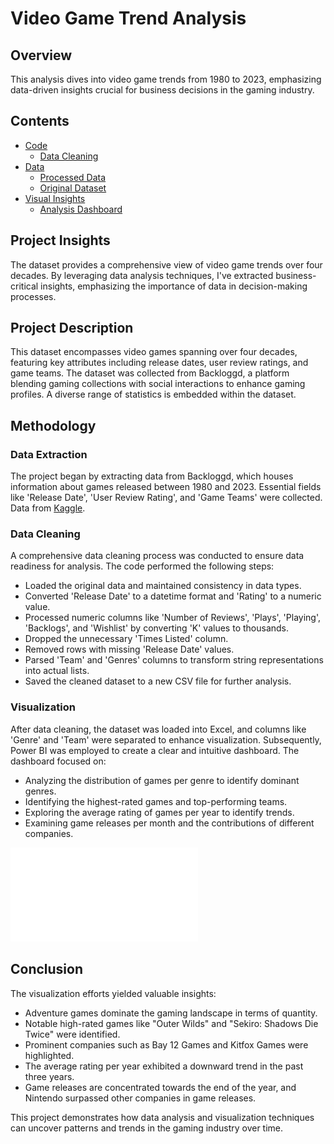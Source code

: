 # Video Game Trend Analysis

## Overview

This analysis dives into video game trends from 1980 to 2023, emphasizing data-driven insights crucial for business decisions in the gaming industry.

## Contents

- [Code](./code)
  - [Data Cleaning](./code/gamesovertime_code.py)
- [Data](./data)
  - [Processed Data](./data/cleaned_gamesovertime.csv)
  - [Original Dataset](./data/gamesovertime_base.csv)
- [Visual Insights](./dashboard)
  - [Analysis Dashboard](./dashboard/gamesovertime.pdf)

## Project Insights

The dataset provides a comprehensive view of video game trends over four decades. By leveraging data analysis techniques, I've extracted business-critical insights, emphasizing the importance of data in decision-making processes.

## Project Description

This dataset encompasses video games spanning over four decades, featuring key attributes including release dates, user review ratings, and game teams. The dataset was collected from Backloggd, a platform blending gaming collections with social interactions to enhance gaming profiles. A diverse range of statistics is embedded within the dataset.

## Methodology

### Data Extraction

The project began by extracting data from Backloggd, which houses information about games released between 1980 and 2023. Essential fields like 'Release Date', 'User Review Rating', and 'Game Teams' were collected. Data from [Kaggle](https://www.kaggle.com/datasets/arnabchaki/popular-video-games-1980-2023).

### Data Cleaning

A comprehensive data cleaning process was conducted to ensure data readiness for analysis. The code performed the following steps:

- Loaded the original data and maintained consistency in data types.
- Converted 'Release Date' to a datetime format and 'Rating' to a numeric value.
- Processed numeric columns like 'Number of Reviews', 'Plays', 'Playing', 'Backlogs', and 'Wishlist' by converting 'K' values to thousands.
- Dropped the unnecessary 'Times Listed' column.
- Removed rows with missing 'Release Date' values.
- Parsed 'Team' and 'Genres' columns to transform string representations into actual lists.
- Saved the cleaned dataset to a new CSV file for further analysis.

### Visualization

After data cleaning, the dataset was loaded into Excel, and columns like 'Genre' and 'Team' were separated to enhance visualization. Subsequently, Power BI was employed to create a clear and intuitive dashboard. The dashboard focused on:

- Analyzing the distribution of games per genre to identify dominant genres.
- Identifying the highest-rated games and top-performing teams.
- Exploring the average rating of games per year to identify trends.
- Examining game releases per month and the contributions of different companies.

![Dashboard](./dashboard/gamesovertime.pdf)

## Conclusion

The visualization efforts yielded valuable insights:

- Adventure games dominate the gaming landscape in terms of quantity.
- Notable high-rated games like "Outer Wilds" and "Sekiro: Shadows Die Twice" were identified.
- Prominent companies such as Bay 12 Games and Kitfox Games were highlighted.
- The average rating per year exhibited a downward trend in the past three years.
- Game releases are concentrated towards the end of the year, and Nintendo surpassed other companies in game releases.

This project demonstrates how data analysis and visualization techniques can uncover patterns and trends in the gaming industry over time.

